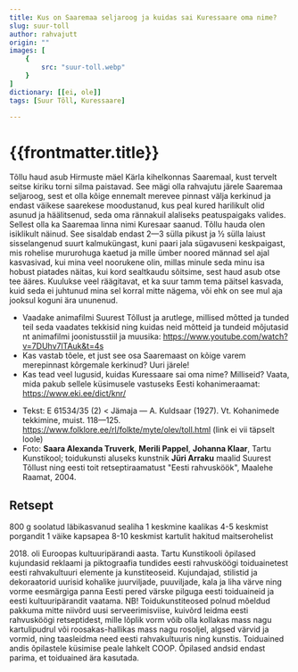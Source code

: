 ```yaml
---
title: Kus on Saaremaa seljaroog ja kuidas sai Kuressaare oma nime?
slug: suur-toll
author: rahvajutt
origin: ""
images: [
    {
        src: "suur-toll.webp"
    }
]
dictionary: [[ei, ole]]
tags: [Suur Tõll, Kuressaare]

---
```


<h1 class="story-h1">
    {{frontmatter.title}}
</h1>


Tõllu haud asub Hirmuste mäel Kärla kihelkonnas Saaremaal, kust tervelt seitse kiriku torni silma paistavad. See mägi olla rahvajutu järele Saaremaa seljaroog, sest et olla kõige ennemalt merevee pinnast välja kerkinud ja endast väikese saarekese moodustanud, kus peal kured harilikult olid asunud ja häälitsenud, seda oma rännakuil alaliseks peatuspaigaks valides. Sellest olla ka Saaremaa linna nimi Kuresaar saanud. Tõllu hauda olen isiklikult näinud. See sisaldab endast 2—3 sülla pikust ja ½ sülla laiust sisselangenud suurt kalmuküngast, kuni paari jala sügavuseni keskpaigast, mis rohelise mururohuga kaetud ja mille ümber noored männad sel ajal kasvasivad, kui mina veel noorukene olin, millas minule seda minu isa hobust piatades näitas, kui kord sealtkaudu sõitsime, sest haud asub otse tee ääres. Kuulukse veel räägitavat, et ka suur tamm tema päitsel kasvada, kuid seda ei juhtunud mina sel korral mitte nägema, või ehk on see mul aja jooksul koguni ära ununenud.



<story-author :author="frontmatter.author" :origin="frontmatter.origin" />
<!-- <story-dictionary :terms="frontmatter.dictionary" /> -->

<details-wrapper summary="Mõtlemiseks ja arutlemiseks">

- Vaadake animafilmi Suurest Tõllust ja arutlege, millised mõtted ja tunded teil seda vaadates tekkisid ning kuidas neid mõtteid ja tundeid mõjutasid nt animafilmi joonistusstiil ja muusika: https://www.youtube.com/watch?v=7DUhv7lTAuk&t=4s
- Kas vastab tõele, et just see osa Saaremaast on kõige varem merepinnast kõrgemale kerkinud? Uuri järele!
- Kas tead veel lugusid, kuidas Kuressaare sai oma nime? Milliseid? Vaata, mida pakub sellele küsimusele vastuseks Eesti kohanimeraamat: https://www.eki.ee/dict/knr/

</details-wrapper>


<details-wrapper summary="Allikad" class="text-sm" icon="IconSources">

- Tekst: E 61534/35 (2) < Jämaja — A. Kuldsaar (1927). Vt. Kohanimede tekkimine, muist. 118—125. https://www.folklore.ee/rl/folkte/myte/olev/toll.html (link ei vii täpselt loole)
- Foto: **Saara Alexanda Truverk**, **Merili Pappel**, **Johanna Klaar**, Tartu Kunstikool; toidukunsti aluseks kunstnik **Jüri Arraku** maalid Suurest Tõllust ning eesti toit retseptiraamatust  "Eesti rahvusköök", Maalehe Raamat, 2004.

</details-wrapper>

<h2>Retsept</h2>

800 g soolatud läbikasvanud sealiha
1 keskmine kaalikas
4-5 keskmist porgandit
1 väike kapsapea
8-10 keskmist kartulit
hakitud maitserohelist

2018\. oli Euroopas kultuuripärandi aasta. Tartu Kunstikooli õpilased kujundasid reklaami ja piktograafia tundides eesti rahvusköögi toiduainetest eesti rahvakultuuri elemente ja kunstiteoseid. Kujundajad, stilistid ja dekoraatorid uurisid kohalike juurviljade, puuviljade, kala ja liha värve ning vorme eesmärgiga panna Eesti pered värske pilguga eesti toiduaineid ja eesti kultuuripärandit vaatama. NB! Toidukunstiteosed polnud mõeldud pakkuma mitte niivõrd uusi serveerimisviise, kuivõrd leidma eesti rahvusköögi retseptidest, mille lõplik vorm võib olla kollakas mass nagu kartulipudrul või roosakas-hallikas mass nagu rosoljel, algsed värvid ja vormid, ning taasleidma need eesti rahvakultuuris ning kunstis.
Toiduained andis õpilastele küsimise peale lahkelt COOP. Õpilased andsid endast parima, et toiduained ära kasutada.

